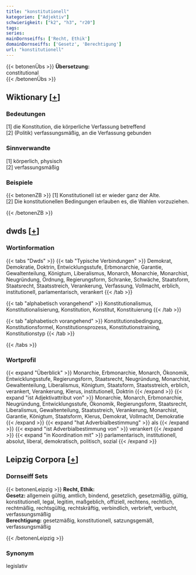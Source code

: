 ```yaml
---
title: "konstitutionell"
kategorien: ["Adjektiv"]
schwierigkeit: ["k2", "h3", "r20"]
tags:
series:
mainDornseiffs: ['Recht, Ethik']
domainDornseiffs: ['Gesetz', 'Berechtigung']
url: "konstitutionell"
---
```


{{< betonenÜbs >}}
**Übersetzung:**  
constitutional  
{{< /betonenÜbs >}}

## Wiktionary [[+](https://de.wiktionary.org/wiki/konstitutionell)]

### Bedeutungen
[1]  die Konstitution, die körperliche Verfassung betreffend  
[2] (Politik) verfassungsmäßig, an die Verfassung gebunden  

### Sinnverwandte
[1] körperlich, physisch  
[2] verfassungsmäßig  

### Beispiele
{{< betonenZB >}}
[1] Konstitutionell ist er wieder ganz der Alte.  
[2] Die konstitutionellen Bedingungen erlauben es, die Wahlen vorzuziehen.  

{{< /betonenZB >}}


## dwds [[+](https://www.dwds.de/wb/konstitutionell)]

### Wortinformation
{{< tabs "Dwds" >}}
{{< tab "Typische Verbindungen" >}}
Demokrat, Demokratie, Doktrin, Entwicklungsstufe, Erbmonarchie, Garantie, Gewaltenteilung, Königtum, Liberalismus, Monarch, Monarchie, Monarchist, Neugründung, Ordnung, Regierungsform, Schranke, Schwäche, Staatsform, Staatsrecht, Staatsstreich, Verankerung, Verfassung, Vollmacht, erblich, institutionell, parlamentarisch, verankert
{{< /tab >}}

{{< tab "alphabetisch vorangehend" >}}
Konstitutionalismus, Konstitutionalisierung, Konstitution, Konstitut, Konstituierung
{{< /tab >}}

{{< tab "alphabetisch vorangehend" >}}
Konstitutionsbedingung, Konstitutionsformel, Konstitutionsprozess, Konstitutionstraining, Konstitutionstyp
{{< /tab >}}

{{< /tabs >}}

### Wortprofil
{{< expand "Überblick" >}} Monarchie, Erbmonarchie, Monarch, Ökonomik, Entwicklungsstufe, Regierungsform, Staatsrecht, Neugründung, Monarchist, Gewaltenteilung, Liberalismus, Königtum, Staatsform, Staatsstreich, erblich, verankert, Verankerung, Klerus, institutionell, Doktrin {{< /expand >}}
{{< expand "ist Adjektivattribut von" >}} Monarchie, Monarch, Erbmonarchie, Neugründung, Entwicklungsstufe, Ökonomik, Regierungsform, Staatsrecht, Liberalismus, Gewaltenteilung, Staatsstreich, Verankerung, Monarchist, Garantie, Königtum, Staatsform, Klerus, Demokrat, Vollmacht, Demokratie {{< /expand >}}
{{< expand "hat Adverbialbestimmung" >}} als {{< /expand >}}
{{< expand "ist Adverbialbestimmung von" >}} verankert {{< /expand >}}
{{< expand "in Koordination mit" >}} parlamentarisch, institutionell, absolut, liberal, demokratisch, politisch, sozial {{< /expand >}}

## Leipzig Corpora [[+](https://corpora.uni-leipzig.de/en/res?word=konstitutionell&corpusId=deu_newscrawl-public_2018)]

### Dornseiff Sets
{{< betonenLeipzig >}}
**Recht, Ethik:**  
**Gesetz:** allgemein gültig, amtlich, bindend, gesetzlich, gesetzmäßig, gültig, konstitutionell, legal, legitim, maßgeblich, offiziell, rechtens, rechtlich, rechtmäßig, rechtsgültig, rechtskräftig, verbindlich, verbrieft, verbucht, verfassungsmäßig  
**Berechtigung:** gesetzmäßig, konstitutionell, satzungsgemäß, verfassungsmäßig  

{{< /betonenLeipzig >}}

### Synonym
legislativ

